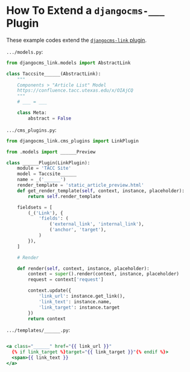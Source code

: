 # How To Extend a `djangocms-___` Plugin

These example codes extend the [`djangocms-link` plugin](https://github.com/django-cms/djangocms-link/tree/3.0.0/djangocms_link).

`.../models.py`:

```python
from djangocms_link.models import AbstractLink

class Taccsite______(AbstractLink):
    """
    Components > "Article List" Model
    https://confluence.tacc.utexas.edu/x/OIAjCQ
    """
    # ___ = ___

    class Meta:
        abstract = False
```

`.../cms_plugins.py`:

```python
from djangocms_link.cms_plugins import LinkPlugin

from .models import ______Preview

class ______Plugin(LinkPlugin):
    module = 'TACC Site'
    model = Taccsite______
    name = _('______')
    render_template = 'static_article_preview.html'
    def get_render_template(self, context, instance, placeholder):
        return self.render_template

    fieldsets = [
        (_('Link'), {
            'fields': (
                ('external_link', 'internal_link'),
                ('anchor', 'target'),
            )
        }),
    ]

    # Render

    def render(self, context, instance, placeholder):
        context = super().render(context, instance, placeholder)
        request = context['request']

        context.update({
            'link_url': instance.get_link(),
            'link_text': instance.name,
            'link_target': instance.target
        })
        return context
```

`.../templates/______.py`:

```handlebars

<a class="______" href="{{ link_url }}"
  {% if link_target %}target="{{ link_target }}"{% endif %}>
  <span>{{ link_text }}
</a>
```
